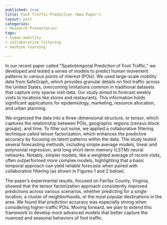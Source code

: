 ```yaml
--- 
published: true
title: Foot Traffic Prediction (New Paper!) 
layout: post
categories: 
- Research Presentation
tags:
- human mobility
- collaborative filtering
- machine learning

---
```


In our recent paper called "Spatiotemporal Prediction of Foot Traffic," we developed and tested a series of models to predict human movement patterns to various points of interest (POIs). We used large-scale mobility data from SafeGraph, which provides granular details on foot traffic across the United States, overcoming limitations common in traditional datasets that capture only sparse visit data. Our study aimed to forecast weekly visits to locations like stores and restaurants. This information holds significant applications for epidemiology, marketing, resource allocation, and urban planning.

We organized the data into a three-dimensional structure, or tensor, which captures the relationship between POIs, geographic regions (census block groups), and time. To filter out noise, we applied a collaborative filtering technique called tensor factorization, which enhances the predictive accuracy by focusing on latent patterns within the data. The study tested several forecasting methods, including simple average models, linear and polynomial regression, and long short-term memory (LSTM) neural networks. Notably, simpler models, like a weighted average of recent visits, often outperformed more complex models, highlighting that a basic temporal approach can yield reliable forecasts when paired with collaborative filtering (as shown in Figures 1 and 2 below).



The paper’s experimental results, focused on Fairfax County, Virginia, showed that the tensor factorization approach consistently improved predictions across various scenarios, whether predicting for a single location, a cluster of neighborhoods, or the most popular destinations in the area. We found that prediction accuracy was especially strong when considering higher-traffic POIs. Moving forward, we plan to extend this framework to develop more advanced models that better capture the nuanced and seasonal behaviors of foot traffic. 







